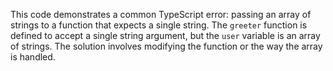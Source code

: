 This code demonstrates a common TypeScript error: passing an array of strings to a function that expects a single string.  The `greeter` function is defined to accept a single string argument, but the `user` variable is an array of strings.  The solution involves modifying the function or the way the array is handled.